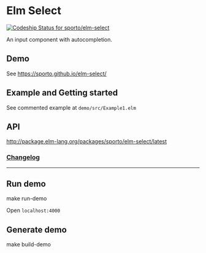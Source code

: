 # Elm Select

[ ![Codeship Status for sporto/elm-select](https://app.codeship.com/projects/dbe35340-8a15-0135-1341-166aadcd1cb7/status?branch=master)](https://app.codeship.com/projects/248929)

An input component with autocompletion.

## Demo

See https://sporto.github.io/elm-select/

## Example and Getting started

See commented example at `demo/src/Example1.elm`

## API

<http://package.elm-lang.org/packages/sporto/elm-select/latest>

### [Changelog](./CHANGELOG.md)

---

## Run demo

make run-demo

Open `localhost:4000`

## Generate demo

make build-demo
